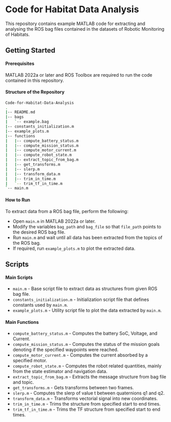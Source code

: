 # Code for Habitat Data Analysis

This repository contains example MATLAB code for extracting and analysing the ROS bag files contained in the datasets of Robotic Monitoring of Habitats.

## Getting Started

#### Prerequisites
MATLAB 2022a or later and ROS Toolbox are required to run the code contained in this repository.

#### Structure of the Repository
```bash
Code-for-Habitat-Data-Analysis
.
|-- README.md
|-- bags
|   `-- example.bag
|-- constants_initialization.m
|-- example_plots.m
|-- functions
|   |-- compute_battery_status.m
|   |-- compute_mission_status.m
|   |-- compute_motor_current.m
|   |-- compute_robot_state.m
|   |-- extract_topic_from_bag.m
|   |-- get_transforms.m
|   |-- slerp.m
|   |-- transform_data.m
|   |-- trim_in_time.m
|   `-- trim_tf_in_time.m
`-- main.m
```

#### How to Run
To extract data from a ROS bag file, perform the following:
- Open `main.m` in MATLAB 2022a or later.
- Modify the variables `bag_path` and `bag_file` so that `file_path` points to the desired ROS bag file.
- Run `main.m` and wait until all data has been extracted from the topics of the ROS bag.
- If required, run `example_plots.m` to plot the extracted data.

## Scripts

#### Main Scripts
- `main.m` - Base script file to extract data as structures from given ROS bag file.
- `constants_initialization.m` - Initialization script file that defines constants used by `main.m`.
- `example_plots.m` - Utility script file to plot the data extracted by `main.m`.

#### Main Functions
- `compute_battery_status.m` - Computes the battery SoC, Voltage, and Current.
- `compute_mission_status.m` - Computes the status of the mission goals denoting if the specified waypoints were reached.
- `compute_motor_current.m` - Computes the current absorbed by a specified motor.
- `compute_robot_state.m` - Computes the robot related quantities, mainly from the state estimator and navigation data.
- `extract_topic_from_bag.m` - Extracts the message structure from bag file and topic.
- `get_transforms.m` - Gets transforms between two frames.
- `slerp.m` - Computes the slerp of value t between quaternions q1 and q2.
- `transform_data.m` - Transforms vectorial signal into new coordinates.
- `trim_in_time.m` - Trims the structure from specified start to end times.
- `trim_tf_in_time.m` - Trims the TF structure from specified start to end times.